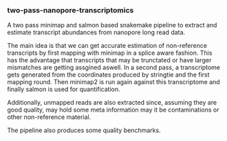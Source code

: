 ### two-pass-nanopore-transcriptomics
A two pass minimap and salmon based snakemake pipeline to extract and estimate transcript abundances from nanopore long read data.

The main idea is that we can get accurate estimation of non-reference transcripts by first mapping with minimap in a splice aware fashion.
This has the advantage that transcripts that may be trunctated or have larger mismatches are getting assgined aswell. In a second pass, a transcriptome gets generated from the coordinates produced by stringtie and the first mapping round.
Then minimap2 is run again against this transcriptome and finally salmon is used for quantification.

Additionally, unmapped reads are also extracted since, assuming they are good quality, may hold some meta information may it be contaminations or other non-reference material.

The pipeline also produces some quality benchmarks.
